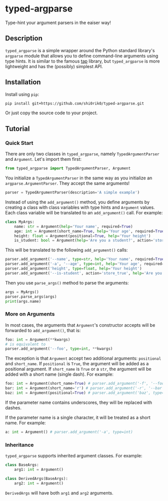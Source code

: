 # typed-argparse

Type-hint your argument parsers in the eaiser way!

## Description

`typed_argparse` is a simple wrapper around the Python standard library's `argparse` module that allows you to define command-line arguments using type hints. It is similar to the famous [tap](https://github.com/swansonk14/typed-argument-parser) library, but `typed_argparse` is more lightweight and has the (possibly) simplest API.

## Installation

Install using `pip`:

```bash
pip install git+https://github.com/shi0rik0/typed-argparse.git
```

Or just copy the source code to your project.

## Tutorial

### Quick Start

There are only two classes in `typed_argparse`, namely `TypedArgumentParser` and `Argument`. Let's import them first:

```python
from typed_argparse import TypedArgumentParser, Argument
```

You initialize a `TypedArgumentParser` in the same way as you initialize an `argparse.ArgumentParser`. They accept the same arguments!

```python
parser = TypedArgumentParser(description='A simple example')
```

Instead of using the `add_argument()` method, you define arguments by creating a class with class variables with type hints and `Argument` values. Each class variable will be translated to an `add_argument()` call. For example:

```python
class MyArgs:
    name: str = Argument(help='Your name', required=True)
    age: int = Argument(short_name=True, help='Your age', required=True)
    height: float = Argument(positional=True, help='Your height')
    is_student: bool = Argument(help='Are you a student?', action='store_true')
```

This will be translated to the following `add_argument()` calls:

```python
parser.add_argument('--name', type=str, help='Your name', required=True)
parser.add_argument('-a', '--age', type=int, help='Your age', required=True)
parser.add_argument('height', type=float, help='Your height')
parser.add_argument('--is-student', action='store_true', help='Are you a student?')
```

Then you use `parse_args()` method to parse the arguments:

```python
args = MyArgs()
parser.parse_args(args)
print(args.name)
```

### More on Arguments

In most cases, the arguments that `Argument`'s constructor accepts will be forwarded to `add_argument()`, that is:

```python
foo: int = Argument(**kwargs)
# is equivalent to
parser.add_argument('--foo', type=int, **kwargs)
```

The exception is that `Argument` accept two additional arguments: `positional` and `short_name`. If `positional` is `True`, the argument will be added as a positional argument. If `short_name` is `True` or a `str`, the argument will be added with a short name (single dash). For example:

```python
foo: int = Argument(short_name=True) # parser.add_argument('-f', '--foo', type=int)
bar: int = Argument(short_name='r') # parser.add_argument('-r', '--bar', type=int)
baz: int = Argument(positional=True) # parser.add_argument('baz', type=int)
```

If the parameter name contains underscores, they will be replaced with dashes.

If the parameter name is a single character, it will be treated as a short name. For example:

```python
a: int = Argument() # parser.add_argument('-a', type=int)
```

### Inheritance

`typed_argparse` supports inherited argument classes. For example:

```python
class BaseArgs:
    arg1: int = Argument()

class DerivedArgs(BaseArgs):
    arg2: int = Argument()
```

`DerivedArgs` will have both `arg1` and `arg2` arguments.
